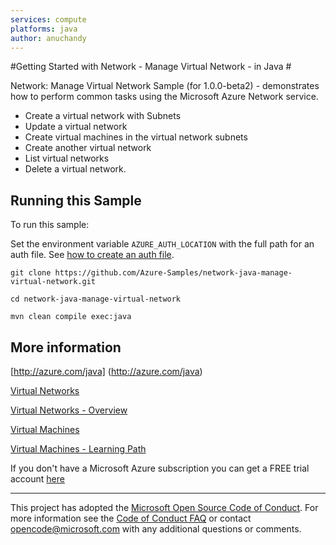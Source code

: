 ```yaml
---
services: compute
platforms: java
author: anuchandy
---
```


#Getting Started with Network - Manage Virtual Network - in Java #


Network: Manage Virtual Network Sample (for 1.0.0-beta2) - demonstrates how to perform common tasks using the Microsoft Azure Network service.

   - Create a virtual network with Subnets
   - Update a virtual network
   - Create virtual machines in the virtual network subnets
   - Create another virtual network
   - List virtual networks
   - Delete a virtual network.
 

## Running this Sample ##

To run this sample:

Set the environment variable `AZURE_AUTH_LOCATION` with the full path for an auth file. See [how to create an auth file](https://github.com/Azure/azure-sdk-for-java/blob/master/AUTH.md).

    git clone https://github.com/Azure-Samples/network-java-manage-virtual-network.git

    cd network-java-manage-virtual-network

    mvn clean compile exec:java

## More information ##

[http://azure.com/java] (http://azure.com/java)

[Virtual Networks](https://azure.microsoft.com/en-us/documentation/services/virtual-network/)

[Virtual Networks - Overview](https://azure.microsoft.com/en-us/documentation/articles/virtual-networks-overview/)

[Virtual Machines](https://azure.microsoft.com/en-us/services/virtual-machines/)

[Virtual Machines - Learning Path](https://azure.microsoft.com/en-us/documentation/learning-paths/virtual-machines/)

If you don't have a Microsoft Azure subscription you can get a FREE trial account [here](http://go.microsoft.com/fwlink/?LinkId=330212)

---

This project has adopted the [Microsoft Open Source Code of Conduct](https://opensource.microsoft.com/codeofconduct/). For more information see the [Code of Conduct FAQ](https://opensource.microsoft.com/codeofconduct/faq/) or contact [opencode@microsoft.com](mailto:opencode@microsoft.com) with any additional questions or comments.